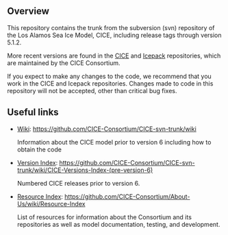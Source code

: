## Overview
This repository contains the trunk from the subversion (svn) repository of the Los Alamos Sea Ice Model, CICE, including release tags through version 5.1.2. 

More recent versions are found in the [CICE](https://github.com/CICE-Consortium/CICE) and [Icepack](https://github.com/CICE-Consortium/Icepack) repositories, which are maintained by the CICE Consortium.  

If you expect to make any changes to the code, we recommend that you work in the CICE and Icepack repositories.  Changes made to code in this repository will not be accepted, other than critical bug fixes.

## Useful links
* [Wiki](https://github.com/CICE-Consortium/CICE-svn-trunk/wiki): https://github.com/CICE-Consortium/CICE-svn-trunk/wiki

   Information about the CICE model prior to version 6 including how to obtain the code

* [Version Index](https://github.com/CICE-Consortium/CICE-svn-trunk/wiki/CICE-Versions-Index-(pre-version-6)): https://github.com/CICE-Consortium/CICE-svn-trunk/wiki/CICE-Versions-Index-(pre-version-6)

   Numbered CICE releases prior to version 6. 

* [Resource Index](https://github.com/CICE-Consortium/About-Us/wiki/Resource-Index): https://github.com/CICE-Consortium/About-Us/wiki/Resource-Index

   List of resources for information about the Consortium and its repositories as well as model documentation, testing, and development.    
